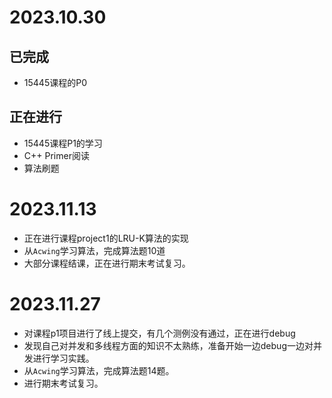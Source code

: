 # 2023.10.30

## 已完成

- 15445课程的P0

## 正在进行

- 15445课程P1的学习
- C++ Primer阅读
- 算法刷题

# 2023.11.13

- 正在进行课程project1的LRU-K算法的实现
- 从`Acwing`学习算法，完成算法题10道
- 大部分课程结课，正在进行期末考试复习。

# 2023.11.27

- 对课程p1项目进行了线上提交，有几个测例没有通过，正在进行debug
- 发现自己对并发和多线程方面的知识不太熟练，准备开始一边debug一边对并发进行学习实践。
- 从`Acwing`学习算法，完成算法题14题。
- 进行期末考试复习。